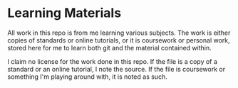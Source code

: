 # Learning Materials
All work in this repo is from me learning various subjects. The work is either copies of standards or online tutorials, or it is coursework or personal work, stored here for me to learn both git and the material contained within.

I claim no license for the work done in this repo. If the file is a copy of a standard or an online tutorial, I note the source. If the file is coursework or something I'm playing around with, it is noted as such.

